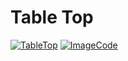 # Table Top


[![TableTop](http://img.youtube.com/vi/RlQEoJaLQRA/0.jpg)](TableTop.mp4) 
[![ImageCode](http://img.youtube.com/vi/RlQEoJaLQRA/0.jpg)](ImageCode.mp4) 

